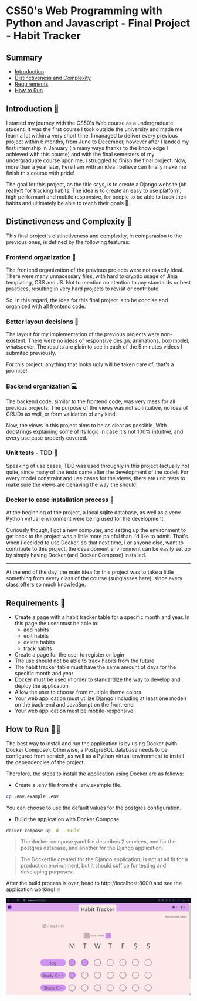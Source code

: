 # CS50's Web Programming with Python and Javascript - Final Project - Habit Tracker

## Summary
- [Introduction](#introduction)
- [Distinctiveness and Complexity](#distinctiveness-and-complexity)
- [Requirements](#requirements)
- [How to Run](#how-to-run)

## Introduction 📖
I started my journey with the CS50's Web course as a undergraduate student. It was the first course I took outside the university and made me learn a lot within a very short time. I managed to deliver every previous project within 6 months, from June to December, however after I landed my first internship in January (in many ways thanks to the knowledge I achieved with this course) and with the final semesters of my undergraduate course upon me, I struggled to finish the final project. Now, more than a year later, here I am with an idea I believe can finally make me finish this course with pride!

The goal for this project, as the title says, is to create a Django website (oh really?) for tracking habits. The idea is to create an easy to use platform, high performant and mobile responsive, for people to be able to track their habits and ultimately be able to reach their goals 🥇.

## Distinctiveness and Complexity 🧠
This final project's distinctiveness and complexity, in comparasion to the previous ones, is defined by the following features:

### Frontend organization 🎨
The frontend organization of the previous projects were not exactly
ideal. There were many unnacessary files, with hard to cryptic usage
of Jinja templating, CSS and JS. Not to mention no atention to
any standards or best practices, resulting in very hard projects
to revisit or contribute.

So, in this regard, the idea for this final project is to be concise and
organized with all frontend code.

### Better layout decisions 🎨
The layout for my implementation of the previous projects were
non-existent. There were no ideas of responsive design, animations,
box-model, whatsoever. The results are plain to see in each of the
5 minutes videos I submited previously.

For this project, anything that looks ugly will be taken care of,
that's a promise!

### Backend organization 💻
The backend code, similar to the frontend code, was very mess for
all previous projects. The purpose of the views was not so intuitive,
no idea of CRUDs as well, or form validation of any kind.

Now, the views in this project aims to be as clear as possible. With
docstrings explaining some of its logic in case it's not 100%
intuitive, and every use case properly covered.

### Unit tests - TDD 🧪
Speaking of use cases, TDD was used throughly in this project (actually not quite, 
since many of the tests came after the development of the code). For every
model constraint and use cases for the views, there are unit tests
to make sure the views are behaving the way the should.

### Docker to ease installation process 💙
At the beginning of the project, a local sqlite database, as well
as a venv Python virtual environment were being used for the development.

Curiously though, I got a new computer, and setting up the environment
to get back to the project was a little more painful than I'd like
to admit. That's when I decided to use Docker, so that next time,
I or anyone else, want to contribute to this project, the development
environment can be easily set up by simply having Docker (and 
Docker Compose) installed.

---

At the end of the day, the main idea for this project
was to take a little something from every class of the course 
(sunglasses here), since every class offers so much knowledge.

## Requirements 📓

- Create a page with a habit tracker table for a specific month and year. In this page the user must be able to:
    - add habits
    - edit habits
    - delete habits
    - track habits
- Create a page for the user to register or login
- The use should not be able to track habits from the future
- The habit tracker table must have the same amount of days for the specific month and year
- Docker must be used in order to standardize the way to develop and deploy the application
- Allow the user to choose from multiple theme colors
- Your web application must utilize Django (including at least one model) on the back-end and JavaScript on the front-end
- Your web application must be mobile-responsive

## How to Run 🏃‍♂️

The best way to install and run the application is by using Docker (with Docker Compose). Otherwise, a PostgreSQL database needs to be configured from scratch, as well as a Python virtual environment to install the dependencies of the project.

Therefore, the steps to install the application using Docker are as follows:

- Create a .env file from the .env.example file.

```bash
cp .env.example .env
```

You can choose to use the default values for the postgres configuration.

- Build the application with Docker Compose.

```bash
docker compose up -d --build
```

> The docker-compose.yaml file describes 2 services, one for the postgres database, and another for the Django application.

> The Dockerfile created for the Django application, is not at all fit for a production environment, but it should suffice for testing and developing purposes.

After the build process is over, head to http://localhost:8000 and see the application working! 🔥

![google search](/examples/app.jpg)
